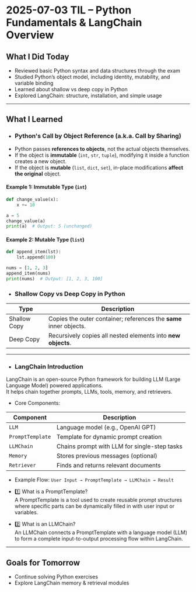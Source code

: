 # 2025-07-03 TIL – Python Fundamentals & LangChain Overview

## What I Did Today

- Reviewed basic Python syntax and data structures through the exam
- Studied Python’s object model, including identity, mutability, and variable binding
- Learned about shallow vs deep copy in Python
- Explored LangChain: structure, installation, and simple usage

---

## What I Learned

- ### Python's Call by Object Reference (a.k.a. Call by Sharing)
- Python passes **references to objects**, not the actual objects themselves.
- If the object is **immutable** (`int`, `str`, `tuple`), modifying it inside a function creates a new object.
- If the object is **mutable** (`list`, `dict`, `set`), in-place modifications **affect the original** object.

#### Example 1: Immutable Type (`int`)
```python
def change_value(x):
    x += 10

a = 5
change_value(a)
print(a)  # Output: 5 (unchanged)
```
#### Example 2: Mutable Type (`list`)
```python
def append_item(lst):
    lst.append(100)

nums = [1, 2, 3]
append_item(nums)
print(nums)  # Output: [1, 2, 3, 100]
```

- ### Shallow Copy vs Deep Copy in Python   
| Type         | Description                                                        |
| ------------ | ------------------------------------------------------------------ |
| Shallow Copy | Copies the outer container; references the **same** inner objects. |
| Deep Copy    | Recursively copies all nested elements into **new objects**.       |

---

- ### LangChain Introduction
LangChain is an open-source Python framework for building LLM (Large Language Model) powered applications.  
It helps chain together prompts, LLMs, tools, memory, and retrievers.     

  - Core Components:

| Component        | Description                                  |
| ---------------- | -------------------------------------------- |
| `LLM`            | Language model (e.g., OpenAI GPT)            |
| `PromptTemplate` | Template for dynamic prompt creation         |
| `LLMChain`       | Chains prompt with LLM for single-step tasks |
| `Memory`         | Stores previous messages (optional)          |
| `Retriever`      | Finds and returns relevant documents         |  

  - Example Flow: `User Input → PromptTemplate → LLMChain → Result`
  - 1️⃣ What is a PromptTemplate?   
      A PromptTemplate is a tool used to create reusable prompt structures where specific parts can be dynamically filled in with user input or variables.
  
  - 2️⃣ What is an LLMChain?   
      An LLMChain connects a PromptTemplate with a language model (LLM) to form a complete input-to-output processing flow within LangChain.
    
---
## Goals for Tomorrow

- Continue solving Python exercises
- Explore LangChain memory & retrieval modules
